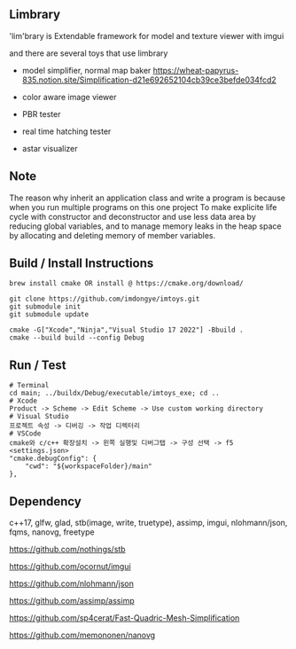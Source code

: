 ## Limbrary

'lim'brary is Extendable framework for model and texture viewer with imgui

and there are several toys that use limbrary

-   model simplifier, normal map baker https://wheat-papyrus-835.notion.site/Simplification-d21e692652104cb39ce3befde034fcd2

-   color aware image viewer

-   PBR tester

-   real time hatching tester

-   astar visualizer

## Note

The reason why inherit an application class and write a program is because when you run multiple programs on this one project To make explicite life cycle with constructor and deconstructor and use less data area by reducing global variables, and to manage memory leaks in the heap space by allocating and deleting memory of member variables.

## Build / Install Instructions

```
brew install cmake OR install @ https://cmake.org/download/

git clone https://github.com/imdongye/imtoys.git
git submodule init
git submodule update

cmake -G["Xcode","Ninja","Visual Studio 17 2022"] -Bbuild .
cmake --build build --config Debug
```

## Run / Test

```
# Terminal
cd main; ../buildx/Debug/executable/imtoys_exe; cd ..
# Xcode
Product -> Scheme -> Edit Scheme -> Use custom working directory
# Visual Studio
프로젝트 속성 -> 디버깅 -> 작업 디렉터리
# VSCode
cmake와 c/c++ 확장설치 -> 왼쪽 실행및 디버그탭 -> 구성 선택 -> f5
<settings.json>
"cmake.debugConfig": {
    "cwd": "${workspaceFolder}/main"
},
```

## Dependency

c++17, glfw, glad, stb(image, write, truetype), assimp, imgui, nlohmann/json, fqms, nanovg, freetype

https://github.com/nothings/stb

https://github.com/ocornut/imgui

https://github.com/nlohmann/json

https://github.com/assimp/assimp

https://github.com/sp4cerat/Fast-Quadric-Mesh-Simplification

https://github.com/memononen/nanovg
